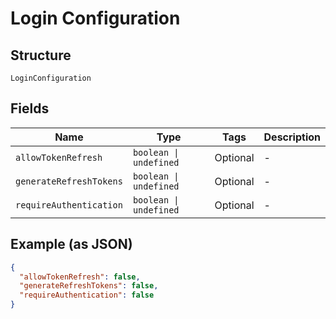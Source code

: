 
# Login Configuration

## Structure

`LoginConfiguration`

## Fields

| Name | Type | Tags | Description |
|  --- | --- | --- | --- |
| `allowTokenRefresh` | `boolean \| undefined` | Optional | - |
| `generateRefreshTokens` | `boolean \| undefined` | Optional | - |
| `requireAuthentication` | `boolean \| undefined` | Optional | - |

## Example (as JSON)

```json
{
  "allowTokenRefresh": false,
  "generateRefreshTokens": false,
  "requireAuthentication": false
}
```


